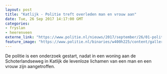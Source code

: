 ```yaml
---
layout: post
title: "Katlijk - Politie treft overleden man en vrouw aan"
date: Tue, 26 Sep 2017 14:17:00 GMT
categories: 
- fryslan 
- heerenveen 
externe_link: "https://www.politie.nl/nieuws/2017/september/26/01-politie-treft-overleden-man-en-vrouw-aan.html"
feature_image: "https://www.politie.nl/binaries/w400h225/content/gallery/politie/stockfotos/algemeen/afzetlint.jpg"
---
```


De politie is een onderzoek gestart, nadat in een woning aan de Schoterlandseweg in Katlijk de levenloze lichamen van een man en een vrouw zijn aangetroffen.
